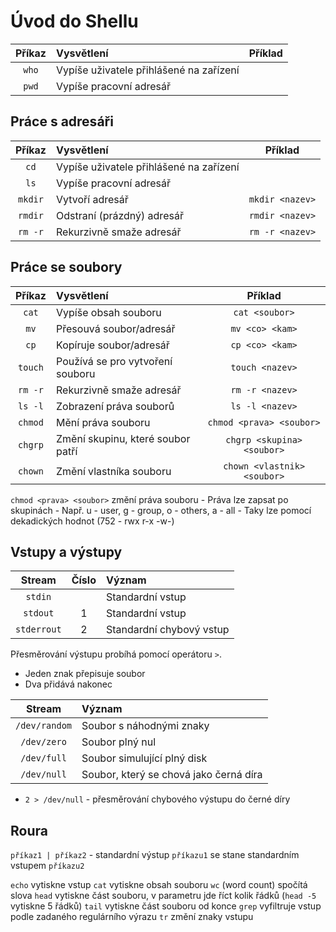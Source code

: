 # Úvod do Shellu

|Příkaz|Vysvětlení|Příklad|
|:--:|:--|:--:|
|`who`|Vypíše uživatele přihlášené na zařízení||
|`pwd`|Vypíše pracovní adresář|

## Práce s adresáři
|Příkaz|Vysvětlení|Příklad|
|:--:|:--|:--:|
|`cd`|Vypíše uživatele přihlášené na zařízení||
|`ls`|Vypíše pracovní adresář||
|`mkdir`|Vytvoří adresář|`mkdir <nazev>`|
|`rmdir`|Odstraní (prázdný) adresář|`rmdir <nazev>`|
|`rm -r`|Rekurzivně smaže adresář|`rm -r <nazev>`|

## Práce se soubory
|Příkaz|Vysvětlení|Příklad|
|:--:|:--|:--:|
|`cat`|Vypíše obsah souboru|`cat <soubor>`|
|`mv`|Přesouvá soubor/adresář|`mv <co> <kam>`|
|`cp`|Kopíruje soubor/adresář|`cp <co> <kam>`|
|`touch`|Používá se pro vytvoření souboru|`touch <nazev>`|
|`rm -r`|Rekurzivně smaže adresář|`rm -r <nazev>`|
|`ls -l`|Zobrazení práva souborů|`ls -l <nazev>`|
|`chmod`|Mění práva souboru|`chmod <prava> <soubor>`|
|`chgrp`|Změní skupinu, které soubor patří|`chgrp <skupina> <soubor>`|
|`chown`|Změní vlastníka souboru|`chown <vlastnik> <soubor>`|

`chmod <prava> <soubor>` změní práva souboru
	- Práva lze zapsat po skupinách
		- Např. u - user, g - group, o - others, a - all
		- Taky lze pomocí dekadických hodnot (752 - rwx r-x -w-)

## Vstupy a výstupy
|Stream|Číslo|Význam|
|:--:|:--:|:--|
|`stdin`||Standardní vstup|
|`stdout`|1|Standardní vstup|
|`stderrout`|2|Standardní chybový vstup|

Přesměrování výstupu probíhá pomocí operátoru `>`.
- Jeden znak přepisuje soubor
- Dva přidává nakonec

|Stream|Význam|
|:--:|:--|
|`/dev/random`|Soubor s náhodnými znaky|
|`/dev/zero`|Soubor plný nul|
|`/dev/full`|Soubor simulující plný disk|
|`/dev/null`|Soubor, který se chová jako černá díra|

- `2 > /dev/null` - přesměrování chybového výstupu do černé díry

## Roura
`příkaz1 | příkaz2` - standardní výstup `příkazu1` se stane standardním vstupem `příkazu2`

`echo` vytiskne vstup
`cat` vytiskne obsah souboru
`wc` (word count) spočítá slova
`head` vytiskne část souboru, v parametru jde říct kolik řádků (`head -5` vytiskne 5 řádků)
`tail` vytiskne část souboru od konce
`grep` vyfiltruje vstup podle zadaného regulárního výrazu
`tr` změní znaky vstupu